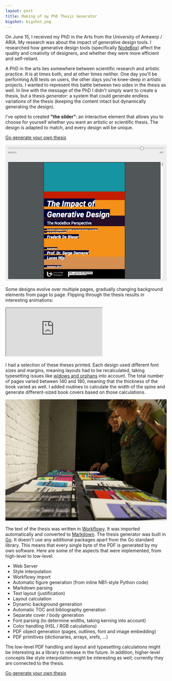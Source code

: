 ```yaml
---
layout: post
title: Making of my PhD Thesis Generator
bigshot: bigshot.png
---
```

On June 15, I received my PhD in the Arts from the University of Antwerp / ARIA. My research was about the impact of generative design tools. I researched how generative design tools (specifically <a href="https://www.nodebox.net/">NodeBox</a>) affect the quality and creativity of designers, and whether they were more efficient and self-reliant.

A PhD in the arts lies somewhere between scientific research and artistic practice. It is at times both, and at other times neither.
One day you'll be performing A/B tests on users, the other days you're knee-deep in artistic projects. I wanted to represent this battle between two sides in the thesis as well. In line with the message of the PhD I didn't simply want to create a thesis, but a thesis *generator*: a system that could generate endless variations of the thesis (keeping the content intact but dynamically generating the design).

I've opted to created **"the slider"**: an interactive element that allows you to choose for yourself whether you want an artistic or scientific thesis. The design is adapted to match, and every design will be unique.

[Go generate your own thesis](/thesis/)

![PhD thesis generator screenshot](/media/blog/phd-thesis-generator/screenshot.png)

Some designs evolve over multiple pages, gradually changing background elements from page to page. Flipping through the thesis results in interesting animations:

<div class="embed-responsive embed-responsive-16by9">
  <iframe class="embed-responsive-item" src="https://www.youtube.com/embed/VZCYH8Fy2sk"></iframe>
</div>

I had a selection of these theses printed. Each design used different font sizes and margins, meaning layouts had to be recalculated, taking typesetting issues like [widows and orphans](https://en.wikipedia.org/wiki/Widows_and_orphans) into account. The total number of pages varied between 140 and 180, meaning that the thickness of the book varied as well. I added routines to calculate the width of the spine and generate different-sized book covers based on those calculations.

![A number of printed variations](/media/blog/phd-thesis-generator/variations.jpg)

The text of the thesis was written in <a href="https://workflowy.com/">Workflowy</a>. It was imported automatically and converted to <a href="https://daringfireball.net/projects/markdown/">Markdown</a>. The thesis generator was built in <a href="https://golang.org/">Go</a>. It doesn't use any additional packages apart from the Go standard library. This means that every single byte of the PDF is generated by my own software. Here are some of the aspects that were implemented, from high-level to low-level:

* Web Server
* Style interpolation
* Workflowy import
* Automatic figure generation (from inline NB1-style Python code)
* Markdown parsing
* Text layout (justification)
* Layout calculation
* Dynamic background generation
* Automatic TOC and bibliography generation
* Separate cover / body generation
* Font parsing (to determine widths, taking kerning into account)
* Color handling (HSL / RGB calculations)
* PDF object generation (pages, outlines, font and image embedding)
* PDF primitives (dictionaries, arrays, xrefs, ...)

 The low-level PDF handling and layout and typesetting calculations might be interesting as a library to release in the future. In addition, higher-level concepts like style interpolation might be interesting as well; currently they are connected to the thesis.

[Go generate your own thesis](http://www.enigmeta.com/thesis/)
